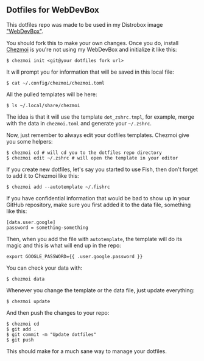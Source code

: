 ## Dotfiles for WebDevBox

This dotfiles repo was made to be used in my Distrobox image ["WebDevBox"](https://github.com/akitaonrails/webdevbox).

You should fork this to make your own changes. Once you do, install [Chezmoi](https://www.chezmoi.io/) is you're not using my WebDevBox and initialize it like this:

    $ chezmoi init <git@your dotfiles fork url>

It will prompt you for information that will be saved in this local file:

    $ cat ~/.config/chezmoi/chezmoi.toml

All the pulled templates will be here:

    $ ls ~/.local/share/chezmoi

The idea is that it will use the template `dot_zshrc.tmpl`, for example, merge with the data in `chezmoi.toml` and generate your `~/.zshrc`.

Now, just remember to always edit your dotfiles templates. Chezmoi give you some helpers:

    $ chezmoi cd # will cd you to the dotfiles repo directory
    $ chezmoi edit ~/.zshrc # will open the template in your editor

If you create new dotfiles, let's say you started to use Fish, then don't forget to add it to Chezmoi like this:

    $ chezmoi add --autotemplate ~/.fishrc

If you have confidential information that would be bad to show up in your GitHub repository, make sure you first added it to the data file, something like this:

    [data.user.google]
    password = something-something

Then, when you add the file with `autotemplate`, the template will do its magic and this is what will end up in the repo:

    export GOOGLE_PASSWORD={{ .user.google.password }}

You can check your data with:

    $ chezmoi data

Whenever you change the template or the data file, just update everything:

    $ chezmoi update

And then push the changes to your repo:

    $ chezmoi cd
    $ git add .
    $ git commit -m "Update dotfiles"
    $ git push

This should make for a much sane way to manage your dotfiles.
